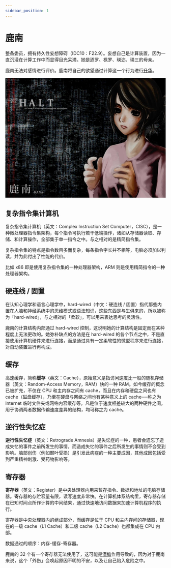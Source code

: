 ```yaml
---
sidebar_position: 1
---
```


# 鹿南

整备委员，拥有持久性妄想障碍（IDC10：F22.9）。妄想自己是计算装置，因为一直沉浸在计算工作中而显得目光呆滞。她是迺罗、枫罗、瑛迩、瑛三的母亲。

鹿南无法对感情进行评价。鹿南将自己的欲望通过计算这一个行为进行[升华](/kjojintachi/docs/离开的人们2/精神病十种/有濑#升华)。

![kana](..\images\thumb_kana.jpg)

## 复杂指令集计算机

复杂指令集计算机（英文：Complex Instruction Set Computer，CISC），是一种微处理器指令集架构，每个指令可执行若干低端操作，诸如从存储器读取、存储、和计算操作，全部集于单一指令之中。与之相对的是精简指令集。

复杂指令集的特点是指令数目多而复杂，每条指令字长并不相等，电脑必须加以判读，并为此付出了性能的代价。

比如 x86 即是使用复杂指令集的一种处理器架构，ARM 则是使用精简指令的一种处理器架构。

## 硬连线 / 固置

在认知心理学和语言心理学中，hard-wired（中文：硬连线 / 固置）指代那些内置在人脑和神经系统中的思维模式或语法知识，这些东西是与生俱来的，所以被称为「hard-wired」，与之相对的「柔软」，可以用来表达思考的灵活性。

鹿南的计算结构内部通过 hard-wired 控制，这说明她的计算结构是固定而在某种程度上无法更改的。她弥补缺点的方法是在 hard-wired 的各个节点之中，不是直接使用计算机硬件来进行连接，而是通过具有一定柔软性的微型程序来进行连接，对自动装置进行再构成。

<!-- 固线 -->

## 缓存

高速缓存，简称**缓存**（英文：Cache），原始意义是指访问速度比一般的随机存储器（英文：Random-Access Memory，RAM）快的一种 RAM。如今缓存的概念已被扩充，不仅在 CPU 和主内存之间有 cache，而且在内存和硬盘之间也有 cache（磁盘缓存），乃至在硬盘与网络之间也有某种意义上的 cache──称之为 Internet 临时文件夹或网络内容缓存等。凡是位于速度相差较大的两种硬件之间，用于协调两者数据传输速度差异的结构，均可称之为 cache。

## 逆行性失忆症

**逆行性失忆症**（英文：Retrograde Amnesia）是失忆症的一种，患者会遗忘了造成失忆的事件之前所发生的事情，而造成失忆的事件之后所发生的事情则不会受到影响。脑部创伤（例如颞叶受损）是引发此病症的一种主要成因，其他成因包括受到严重精神刺激、受药物影响等。

## 寄存器

**寄存器**（英文：Register）是中央处理器内用来暂存指令、数据和地址的电脑存储器。寄存器的存贮容量有限，读写速度非常快。在计算机体系结构里，寄存器存储在已知时间点所作计算的中间结果，通过快速地访问数据来加速计算机程序的执行。

寄存器是中央处理器内的组成部分，而缓存是位于 CPU 和主内存间的存储器，现在的一级 cache（L1 Cache）和二级 cache（L2 Cache）也都集成在 CPU 内部。

数据通过的顺序：内存-缓存-寄存器。

鹿南的 32 个有一个寄存器无法使用了，这可能是[潜抑](/kjojintachi/docs/离开的人们2/精神病十种/有濑#压制潜抑)作用导致的，因为对于鹿南来说，这个「外伤」会唤起原因不明的不安，以及让自己陷入危险之中。
